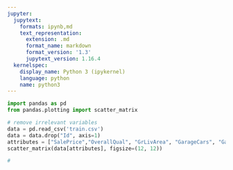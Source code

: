 ```yaml
---
jupyter:
  jupytext:
    formats: ipynb,md
    text_representation:
      extension: .md
      format_name: markdown
      format_version: '1.3'
      jupytext_version: 1.16.4
  kernelspec:
    display_name: Python 3 (ipykernel)
    language: python
    name: python3
---
```


```python
import pandas as pd
from pandas.plotting import scatter_matrix
```

```python
# remove irrelevant variables
data = pd.read_csv('train.csv')
data = data.drop("Id", axis=1)
attributes = ["SalePrice","OverallQual", "GrLivArea", "GarageCars", "GarageArea", "TotalBsmtSF"]
scatter_matrix(data[attributes], figsize=(12, 12))
```

```python
#
```

```python

```
